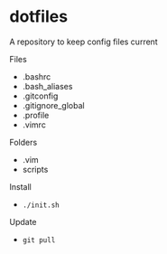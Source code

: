 # dotfiles
A repository to keep config files current

Files
 * .bashrc
 * .bash_aliases
 * .gitconfig
 * .gitignore_global
 * .profile
 * .vimrc

Folders
 * .vim
 * scripts

Install
 * `./init.sh`

Update
 * `git pull`

